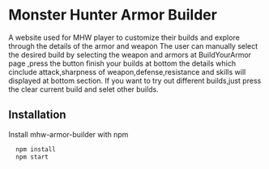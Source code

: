 
# Monster Hunter Armor Builder

A website used for MHW player to customize their builds and explore through the details of the armor and weapon
The user can manually select the desired build by selecting the weapon and armors at BuildYourArmor page ,press the button finish your builds at bottom the details which cinclude attack,sharpness of weapon,defense,resistance and skills will displayed at bottom section. If you want to try out different builds,just press the clear current build and selet other builds.






## Installation

Install mhw-armor-builder with npm

```bash
  npm install 
  npm start
```
    
